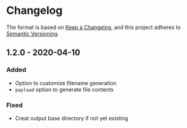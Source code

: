 # Changelog

The format is based on [Keep a Changelog](https://keepachangelog.com/en/1.0.0/),
and this project adheres to [Semantic Versioning](https://semver.org/spec/v2.0.0.html).

## 1.2.0 - 2020-04-10

### Added

- Option to customize filename generation
- ``payload`` option to generate file contents

### Fixed

- Creat output base directory if not yet existing
